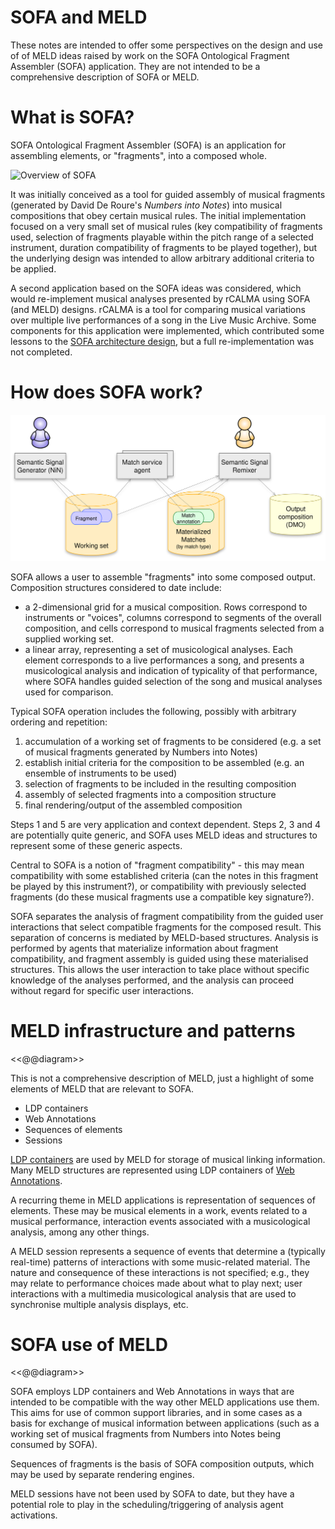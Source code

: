 # SOFA and MELD

These notes are intended to offer some perspectives on the design and use of of MELD ideas raised by work on the SOFA Ontological Fragment Assembler (SOFA) application.  They are not intended to be a comprehensive description of SOFA or MELD.


# What is SOFA?

SOFA Ontological Fragment Assembler (SOFA) is an application for assembling elements, or "fragments", into a composed whole.  

![Overview of SOFA](./diagrams/how-sofa-really-works.svg)

It was initially conceived as a tool for guided assembly of musical fragments (generated by David De Roure's _Numbers into Notes_) into musical compositions that obey certain musical rules.  The initial implementation focused on a very small set of musical rules (key compatibility of fragments used, selection of fragments playable within the pitch range of a selected instrument, duration compatibility of fragments to be played together), but the underlying design was intended to allow arbitrary additional criteria to be applied.

A second application based on the SOFA ideas was considered, which would re-implement musical analyses presented by rCALMA using SOFA (and MELD) designs.  rCALMA is a tool for comparing musical variations over multiple live performances of a song in the Live Music Archive.  Some components for this application were implemented, which contributed some lessons to the [SOFA architecture design](https://github.com/oerc-music/nin-remixer-public/blob/master/notes/SOFA-architecture-notes.md), but a full re-implementation was not completed.


# How does SOFA work?

![SOFA overview architecture](./diagrams/20200929-SOFA-overview-architecture.svg)

SOFA allows a user to assemble "fragments" into some composed output.  Composition structures considered to date include:

* a 2-dimensional grid for a musical composition. Rows correspond to instruments or "voices", columns correspond to segments of the overall composition, and cells correspond to musical fragments selected from a supplied working set.
* a linear array, representing a set of musicological analyses.  Each element corresponds to a live performances a song, and presents a musicological analysis and indication of typicality of that performance, where SOFA handles guided selection of the song and musical analyses used for comparison.

Typical SOFA operation includes the following, possibly with arbitrary ordering and repetition:

1. accumulation of a working set of fragments to be considered (e.g. a set of musical fragments generated by Numbers into Notes)
2. establish initial criteria for the composition to be assembled (e.g. an ensemble of instruments to be used)
3. selection of fragments to be included in  the resulting composition
4. assembly of selected fragments into a composition structure
5. final rendering/output of the assembled composition

Steps 1 and 5 are very application and context dependent.  Steps 2, 3 and 4 are potentially quite generic, and SOFA uses MELD ideas and structures to represent some of these generic aspects.

Central to SOFA is a notion of "fragment compatibility" - this may mean compatibility with some established criteria (can the notes in this fragment be played by this instrument?), or compatibility with previously selected fragments (do these musical fragments use a compatible key signature?).

SOFA separates the analysis of fragment compatibility from the guided user interactions that select compatible fragments for the composed result.  This separation of concerns is mediated by MELD-based structures.  Analysis is performed by agents that materialize information about fragment compatibility, and fragment assembly is guided using these materialised structures.  This allows the user interaction to take place without specific knowledge of the analyses performed, and the analysis can proceed without regard for specific user interactions.


# MELD infrastructure and patterns

<<@@diagram>>

This is not a comprehensive description of MELD, just a highlight of some elements of MELD that are relevant to SOFA.

* LDP containers
* Web Annotations
* Sequences of elements
* Sessions

[LDP containers](@@@@) are used by MELD for storage of musical linking information.  Many MELD structures are represented using LDP containers of [Web Annotations](@@@@).

A recurring theme in MELD applications is representation of sequences of elements.  These may be musical elements in a work, events related to a musical performance, interaction events associated with a musicological analysis, among any other things.

A MELD session represents a sequence of events that determine a (typically real-time) patterns of interactions with some music-related material.  The nature and consequence of these interactions is not specified; e.g., they may relate to performance choices made about what to play next; user interactions with a multimedia musicological analysis that are used to synchronise multiple analysis displays, etc.


# SOFA use of MELD

<<@@diagram>>

SOFA employs LDP containers and Web Annotations in ways that are intended to be compatible with the way other MELD applications use them.  This aims for use of common support libraries, and in some cases as a basis for exchange of musical information between applications (such as  a working set of musical fragments from Numbers into Notes being consumed by SOFA).

Sequences of fragments is the basis of SOFA composition outputs, which may be used by separate rendering engines.

MELD sessions have not been used by SOFA to date, but they have a potential role to play in the scheduling/triggering of analysis agent activations.

